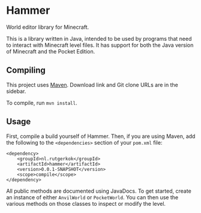 # Hammer
World editor library for Minecraft.

This is a library written in Java, intended to be used by programs that need to interact with Minecraft level files.
It has support for both the Java version of Minecraft and the Pocket Edition.

## Compiling
This project uses [Maven](https://maven.apache.org/). Download link and Git clone URLs are in the sidebar.

To compile, run `mvn install`.

## Usage
First, compile a build yourself of Hammer. Then, if you are using Maven, add the following to the `<dependencies>`
section of your `pom.xml` file:

    <dependency>
        <groupId>nl.rutgerkok</groupId>
        <artifactId>hammer</artifactId>
        <version>0.0.1-SNAPSHOT</version>
        <scope>compile</scope>
    </dependency>

All public methods are documented using JavaDocs. To get started, create an instance of either `AnvilWorld` or
`PocketWorld`. You can then use the various methods on those classes to inspect or modify the level.
